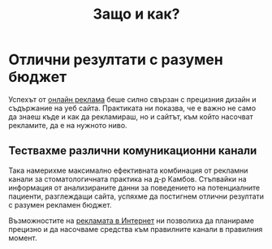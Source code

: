 ﻿---
layout: post
order: 5
rel: /about/kambov/advertising
service: /services/advertising
project: /portfolio/kambov
header: compact
display: subject cover
title: Защо и как?
description: Успяхме да постигнем отлични резултати с разумен бюджет за онлайн реклама.
summary: Стъпвайки на информация от анализираните данни за поведението на потенциалните пациенти идващи на сайта, успяхме да постигнем отлични резултати с разумен бюджет за онлайн реклама.
---
# Отлични резултати с разумен бюджет
Успехът от [онлайн реклама](./../../маркетинг/реклама.html) беше силно свързан с прецизния дизайн и съдържание на уеб сайта. Практиката ни показва, че е важно не само да знаеш къде и как да рекламираш, но и сайтът, към който насочват рекламите, да е на нужното ниво.

## Тествахме различни комуникационни канали
Така намерихме максимално ефективната комбинация от рекламни канали за стоматологичната практика на д-р Камбов. Стъпвайки на информация от анализираните данни за поведението на потенциалните пациенти, разглеждащи сайта, успяхме да постигнем отлични резултати с разумен рекламен бюджет.

Възможностите на [рекламата в Интернет](./../../маркетинг/реклама.html) ни позволиха да планираме прецизно и да насочваме средства към правилните канали в правилния момент.